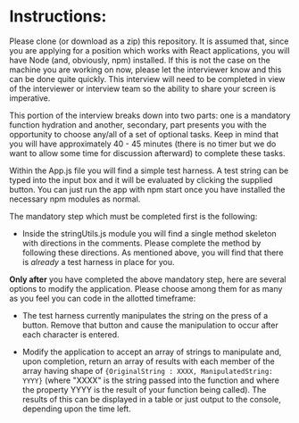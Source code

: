 # Instructions:

Please clone (or download as a zip) this repository.  It is assumed that, since you are applying for a position which works with React applications, you will have Node (and, obviously, npm) installed. If this is not the case on the machine you are working on now, please let the interviewer know and this can be done quite quickly. This interview will need to be completed in view of the interviewer or interview team so the ability to share your screen is imperative.

This portion of the interview breaks down into two parts: one is a mandatory function hydration and another, secondary, part presents you with the opportunity to choose any/all of a set of optional tasks. Keep in mind that you will have approximately 40 - 45 minutes (there is no timer but we do want to allow some time for discussion afterward) to complete these tasks.  

Within the App.js file you will find a simple test harness.  A test string can be typed into the input box and it will be evaluated by clicking the supplied button.  You can just run the app with npm start once you have installed the necessary npm modules as normal.

The mandatory step which must be completed first is the following:

- Inside the stringUtils.js module you will find a single method skeleton with directions in the comments.  Please complete the method by following these directions.  As mentioned above, you will find that there is _already_ a test harness in place for you.

**Only after** you have completed the above mandatory step, here are several options to modify the application. Please choose among them for as many as you feel you can code in the allotted timeframe:

- The test harness currently manipulates the string on the press of a button.  Remove that button and cause the manipulation to occur after each character is entered.

- Modify the application to accept an array of strings to manipulate and, upon completion, return an array of results with each member of the array having shape of `{OriginalString : XXXX, ManipulatedString: YYYY}` (where "XXXX" is the string passed into the function and where the property YYYY is the result of your function being called).  The results of this can be displayed in a table or just output to the console, depending upon the time left.
